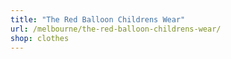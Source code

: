 ```yaml
---
title: "The Red Balloon Childrens Wear"
url: /melbourne/the-red-balloon-childrens-wear/
shop: clothes
---
```

